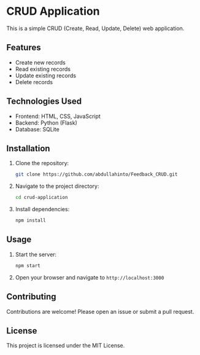 # CRUD Application

This is a simple CRUD (Create, Read, Update, Delete) web application.

## Features

- Create new records
- Read existing records
- Update existing records
- Delete records

## Technologies Used

- Frontend: HTML, CSS, JavaScript
- Backend: Python (Flask)
- Database: SQLite

## Installation

1. Clone the repository:
    ```sh
    git clone https://github.com/abdullahinto/Feedback_CRUD.git
    ```
2. Navigate to the project directory:
    ```sh
    cd crud-application
    ```
3. Install dependencies:
    ```sh
    npm install
    ```

## Usage

1. Start the server:
    ```sh
    npm start
    ```
2. Open your browser and navigate to `http://localhost:3000`

## Contributing

Contributions are welcome! Please open an issue or submit a pull request.

## License

This project is licensed under the MIT License.
